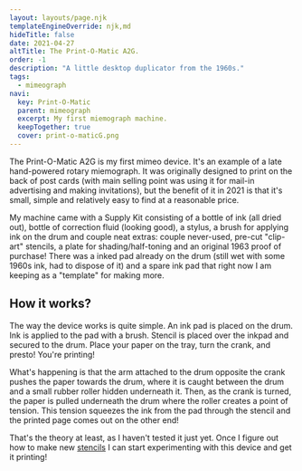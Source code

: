 ```yaml
---
layout: layouts/page.njk
templateEngineOverride: njk,md
hideTitle: false
date: 2021-04-27
altTitle: The Print-O-Matic A2G.
order: -1
description: "A little desktop duplicator from the 1960s."
tags: 
  - mimeograph
navi:
  key: Print-O-Matic
  parent: mimeograph
  excerpt: My first miemograph machine.
  keepTogether: true
  cover: print-o-maticG.png
---
```

The Print-O-Matic A2G is my first mimeo device. It's an example of a late hand-powered rotary miemograph. It was originally designed to print on the back of post cards (with main selling point was using it for mail-in advertising and making invitations), but the benefit of it in 2021 is that it's small, simple and relatively easy to find at a reasonable price.

My machine came with a Supply Kit consisting of a bottle of ink (all dried out), bottle of correction fluid (looking good), a stylus, a brush for applying ink on the drum and couple neat extras: couple never-used, pre-cut "clip-art" stencils, a plate for shading/half-toning and an original 1963 proof of purchase! There was a inked pad already on the drum (still wet with some 1960s ink, had to dispose of it) and a spare ink pad that right now I am keeping as a "template" for making more.

## How it works?
The way the device works is quite simple. An ink pad is placed on the drum. Ink is applied to the pad with a brush. Stencil is placed over the inkpad and secured to the drum. Place your paper on the tray, turn the crank, and presto! You're printing!

What's happening is that the arm attached to the drum opposite the crank pushes the paper towards the drum, where it is caught between the drum and a small rubber roller hidden underneath it. Then, as the crank is turned, the paper is pulled underneath the drum where the roller creates a point of tension. This tension squeezes the ink from the pad through the stencil and the printed page comes out on the other end!

That's the theory at least, as I haven't tested it just yet. Once I figure out how to make new [stencils](/mimeoStencils) I can start experimenting with this device and get it printing! 

